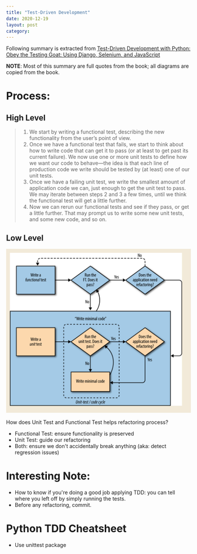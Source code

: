 ```yaml
---
title: "Test-Driven Development"
date: 2020-12-19
layout: post
category: 
---
```


Following summary is extracted from [Test-Driven Development with Python: Obey the Testing Goat: Using Django, Selenium, and JavaScript](https://www.amazon.com/Test-Driven-Development-Python-Selenium-JavaScript/dp/1491958707)

**NOTE**: Most of this summary are full quotes from the book; all diagrams are copied from the book.

# Process:

## High Level

> 1. We start by writing a functional test, describing the new functionality from the user’s point of view.
> 2. Once we have a functional test that fails, we start to think about how to write code that can get it to pass (or at least to get past its current failure). We now use one or more unit tests to define how we want our code to behave—the idea is that each line of production code we write should be tested by (at least) one of our unit tests.
> 3. Once we have a failing unit test, we write the smallest amount of application code we can, just enough to get the unit test to pass. We may iterate between steps 2 and 3 a few times, until we think the functional test will get a little further.
> 4. Now we can rerun our functional tests and see if they pass, or get a little further. That may prompt us to write some new unit tests, and some new code, and so on.

## Low Level

![TDD Process with functional and unit tests](/assets/test-driven-development/tdd-process-with-unit-test-and-functional-test.png)

How does Unit Test and Functional Test helps refactoring process?
* Functional Test: ensure functionality is preserved
* Unit Test: guide our refactoring
* Both: ensure we don't accidentally break anything (aka: detect regression issues)

# Interesting Note:

* How to know if you're doing a good job applying TDD: you can tell where you left off by simply running the tests.
* Before any refactoring, commit.

# Python TDD Cheatsheet

* Use unittest package

